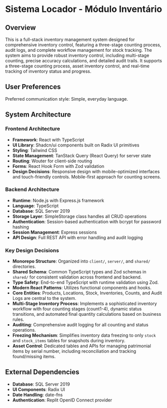 # Sistema Locador - Módulo Inventário

## Overview

This is a full-stack inventory management system designed for comprehensive inventory control, featuring a three-stage counting process, audit logs, and complete workflow management for stock tracking. The system aims to provide robust inventory control, including multi-stage counting, precise accuracy calculations, and detailed audit trails. It supports a three-stage counting process, asset inventory control, and real-time tracking of inventory status and progress.

## User Preferences

Preferred communication style: Simple, everyday language.

## System Architecture

### Frontend Architecture
- **Framework**: React with TypeScript
- **UI Library**: Shadcn/ui components built on Radix UI primitives
- **Styling**: Tailwind CSS
- **State Management**: TanStack Query (React Query) for server state
- **Routing**: Wouter for client-side routing
- **Forms**: React Hook Form with Zod validation
- **Design Decisions**: Responsive design with mobile-optimized interfaces and touch-friendly controls. Mobile-first approach for counting screens.

### Backend Architecture
- **Runtime**: Node.js with Express.js framework
- **Language**: TypeScript
- **Database**: SQL Server 2019
- **Storage Layer**: SimpleStorage class handles all CRUD operations
- **Authentication**: Session-based authentication with bcrypt for password hashing
- **Session Management**: Express sessions
- **API Design**: Full REST API with error handling and audit logging

### Key Design Decisions

- **Monorepo Structure**: Organized into `client/`, `server/`, and `shared/` directories.
- **Shared Schema**: Common TypeScript types and Zod schemas in `shared/` for consistent validation across frontend and backend.
- **Type Safety**: End-to-end TypeScript with runtime validation using Zod.
- **Modern React Patterns**: Utilizes functional components and hooks.
- **Core Entities**: Products, Locations, Stock, Inventories, Counts, and Audit Logs are central to the system.
- **Multi-Stage Inventory Process**: Implements a sophisticated inventory workflow with four counting stages (count1-4), dynamic status transitions, and automated final quantity calculations based on business rules.
- **Auditing**: Comprehensive audit logging for all counting and status operations.
- **Freezing Mechanism**: Simplifies inventory data freezing to only `stock` and `stock_items` tables for snapshots during inventory.
- **Asset Control**: Dedicated tables and APIs for managing patrimonial items by serial number, including reconciliation and tracking found/missing items.

## External Dependencies

- **Database**: SQL Server 2019
- **UI Components**: Radix UI
- **Date Handling**: date-fns
- **Authentication**: Replit OpenID Connect provider